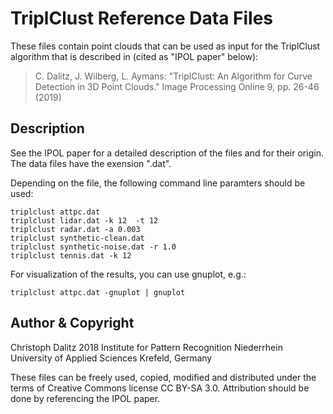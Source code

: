 TriplClust Reference Data Files
===============================

These files contain point clouds that can be used as input for the
TriplClust algorithm that is described in (cited as "IPOL paper" below):

> C. Dalitz, J. Wilberg, L. Aymans: "TriplClust: An Algorithm
> for Curve Detection in 3D Point Clouds."
> Image Processing Online 9, pp. 26-46 (2019)


Description
-----------

See the IPOL paper for a detailed description of the files and for
their origin. The data files have the exension ".dat".

Depending on the file, the following command line paramters should
be used:

    triplclust attpc.dat
    triplclust lidar.dat -k 12  -t 12
    triplclust radar.dat -a 0.003
    triplclust synthetic-clean.dat
    triplclust synthetic-noise.dat -r 1.0
    triplclust tennis.dat -k 12

For visualization of the results, you can use gnuplot, e.g.:

    triplclust attpc.dat -gnuplot | gnuplot


Author & Copyright
------------------

Christoph Dalitz 2018
Institute for Pattern Recognition
Niederrhein University of Applied Sciences
Krefeld, Germany

These files can be freely used, copied, modified and distributed under
the terms of Creative Commons license CC BY-SA 3.0. Attribution should be
done by referencing the IPOL paper.


